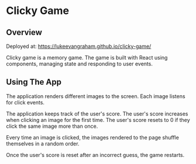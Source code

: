 # Clicky Game

## Overview

Deployed at:  https://lukeevangraham.github.io/clicky-game/

Clicky game is a memory game.  The game is built with React using components, managing state and responding to user events.

## Using The App

The application renders different images to the screen. Each image listens for click events.

The application keeps track of the user's score. The user's score increases when clicking an image for the first time. The user's score resets to 0 if they click the same image more than once.

Every time an image is clicked, the images rendered to the page shuffle themselves in a random order.

Once the user's score is reset after an incorrect guess, the game restarts.